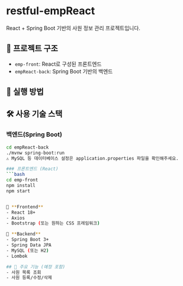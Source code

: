 # restful-empReact

React + Spring Boot 기반의 사원 정보 관리 프로젝트입니다.

## 📁 프로젝트 구조
- `emp-front`: React로 구성된 프론트엔드
- `empReact-back`: Spring Boot 기반의 백엔드

## 🚀 실행 방법

## 🛠 사용 기술 스택

### 백엔드(Spring Boot)
```bash
cd empReact-back
./mvnw spring-boot:run
⚠️ MySQL 등 데이터베이스 설정은 application.properties 파일을 확인해주세요.

### 프론트엔드 (React)
```bash
cd emp-front
npm install
npm start


🔹 **Frontend**  
- React 18+
- Axios
- Bootstrap (또는 원하는 CSS 프레임워크)

🔹 **Backend**  
- Spring Boot 3+
- Spring Data JPA
- MySQL (또는 H2)
- Lombok

## 📌 주요 기능 (예정 포함)
- 사원 목록 조회
- 사원 등록/수정/삭제
